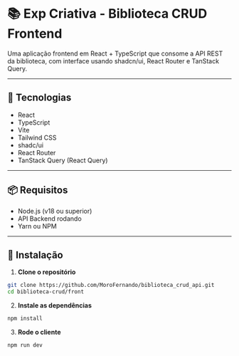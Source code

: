 # 📚 Exp Criativa - Biblioteca CRUD Frontend

Uma aplicação frontend em React + TypeScript que consome a API REST da biblioteca, com interface usando shadcn/ui, React Router e TanStack Query.

---

## 🚀 Tecnologias

- React
- TypeScript
- Vite
- Tailwind CSS
- shadc/ui
- React Router
- TanStack Query (React Query)

---

## 📦 Requisitos

- Node.js (v18 ou superior)
- API Backend rodando
- Yarn ou NPM

---

## 🔧 Instalação

1. **Clone o repositório**

```bash
git clone https://github.com/MoroFernando/biblioteca_crud_api.git
cd biblioteca-crud/front
```

2. **Instale as dependências**

```bash
npm install
```

3. **Rode o cliente**

```bash
npm run dev
```
